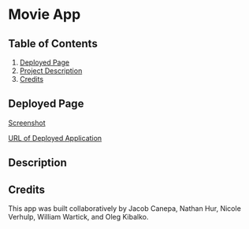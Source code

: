 # Movie App

## Table of Contents
1. [Deployed Page](#deployed-page)
2. [Project Description](#project-description)
3. [Credits](#credits)


## Deployed Page
[Screenshot]()

[URL of Deployed Application]()


## Description


## Credits
This app was built collaboratively by Jacob Canepa, Nathan Hur, Nicole Verhulp, William Wartick, and Oleg Kibalko. 

